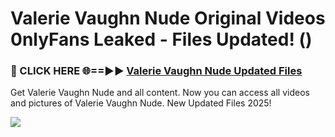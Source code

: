 # Valerie Vaughn Nude Original Videos 0nlyFans Leaked - Files Updated! ()

<h3>🔴 CLICK HERE 🌐==►► <a href="https://tinyurl.com/2p9ay9w9" rel="nofollow">Valerie Vaughn Nude Updated Files</a></h3>

Get Valerie Vaughn Nude and all content. Now you can access all videos and pictures of Valerie Vaughn Nude. New Updated Files 2025!

[![](https://i.imgur.com/KQgVmj3.gif)](https://tinyurl.com/2p9ay9w9)
